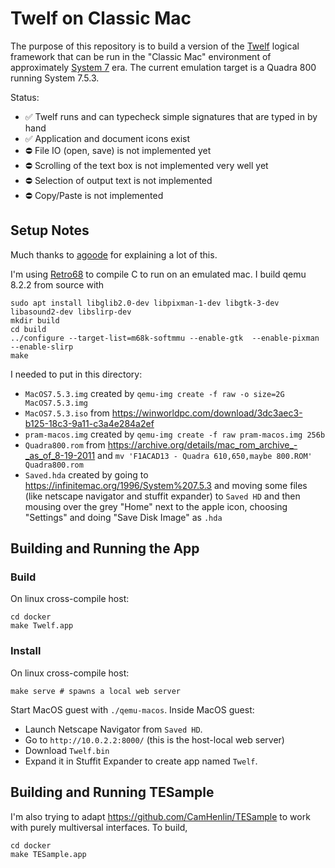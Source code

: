Twelf on Classic Mac
====================

The purpose of this repository is to build a version of the
[Twelf](https://en.wikipedia.org/wiki/Twelf) logical framework that
can be run in the "Classic Mac" environment of approximately [System
7](https://en.wikipedia.org/wiki/System_7) era. The current emulation
target is a Quadra 800 running System 7.5.3.

Status:
 - :white_check_mark: Twelf runs and can typecheck simple signatures that are typed in by hand
 - :white_check_mark: Application and document icons exist
 - :no_entry: File IO (open, save) is not implemented yet
 - :no_entry: Scrolling of the text box is not implemented very well yet
 - :no_entry: Selection of output text is not implemented
 - :no_entry: Copy/Paste is not implemented

Setup Notes
-----------

Much thanks to [agoode](https://github.com/agoode) for explaining a lot of this.

I'm using [Retro68](https://github.com/autc04/Retro68) to compile C to run on an emulated mac. I build qemu 8.2.2 from source with
```
sudo apt install libglib2.0-dev libpixman-1-dev libgtk-3-dev libasound2-dev libslirp-dev
mkdir build
cd build
../configure --target-list=m68k-softmmu --enable-gtk  --enable-pixman --enable-slirp
make
```

I needed to put in this directory:

- `MacOS7.5.3.img`
  created by `qemu-img create -f raw -o size=2G MacOS7.5.3.img`
- `MacOS7.5.3.iso`
  from https://winworldpc.com/download/3dc3aec3-b125-18c3-9a11-c3a4e284a2ef
- `pram-macos.img`
  created by `qemu-img create -f raw pram-macos.img 256b`
- `Quadra800.rom`
  from https://archive.org/details/mac_rom_archive_-_as_of_8-19-2011 and
  `mv 'F1ACAD13 - Quadra 610,650,maybe 800.ROM' Quadra800.rom`
- `Saved.hda`
  created by going to https://infinitemac.org/1996/System%207.5.3 and moving
  some files (like netscape navigator and stuffit expander) to `Saved HD`
  and then mousing over the grey "Home" next to the apple icon, choosing "Settings"
  and doing "Save Disk Image" as `.hda`

Building and Running the App
----------------------------

### Build

On linux cross-compile host:

```shell
cd docker
make Twelf.app
```

### Install

On linux cross-compile host:

```shell
make serve # spawns a local web server
```

Start MacOS guest with `./qemu-macos`. Inside MacOS guest:
- Launch Netscape Navigator from `Saved HD`.
- Go to `http://10.0.2.2:8000/` (this is the host-local web server)
- Download `Twelf.bin`
- Expand it in Stuffit Expander to create app named `Twelf`.

Building and Running TESample
-----------------------------

I'm also trying to adapt https://github.com/CamHenlin/TESample to work
with purely multiversal interfaces. To build,

```shell
cd docker
make TESample.app
```
